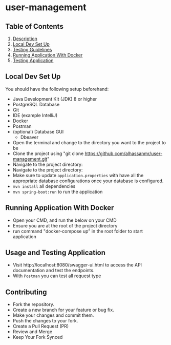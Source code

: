 # user-management
## Table of Contents
1. [Description](#description)
2. [Local Dev Set Up](#local-dev-set-up)
3. [Testing Guidelines](#testing-guidelines)
4. [Running  Application With Docker](running-application-with-docker)
5. [Testing Application](testing-application)

## Local Dev Set Up
You should have the following setup beforehand:
* Java Development Kit (JDK) 8 or higher
* PostgreSQL Database
* Git
* IDE (example IntelliJ)
* Docker
* Postman
* (optional) Database GUI
    * Dbeaver
* Open the terminal and change to the directory you want to the project to be
* Clone the project using "git clone https://github.com/alhassanmr/user-management.git"
* Navigate to the project directory:
* Navigate to the project directory:
* Make sure to update `application.properties` with have all the appropriate database configurations once your database is configured.
* `mvn install` all dependencies
* `mvn spring-boot:run` to run the application

## Running Application With Docker
* Open your CMD, and run the below on your CMD
* Ensure you are at the root of the project directory
* run command "docker-compose up" in the root folder to start application

## Usage and Testing Application
* Visit http://localhost:8080/swagger-ui.html to access the API documentation and test the endpoints.
* With `Postman` you can test all request type

## Contributing
* Fork the repository.
* Create a new branch for your feature or bug fix.
* Make your changes and commit them.
* Push the changes to your fork.
* Create a Pull Request (PR)
* Review and Merge
* Keep Your Fork Synced